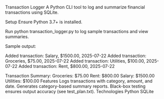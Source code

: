 Transaction Logger
A Python CLI tool to log and summarize financial transactions using SQLite.

Setup
Ensure Python 3.7+ is installed.

Run python transaction_logger.py to log sample transactions and view summaries.

Sample output:

Added transaction: Salary, $1500.00, 2025-07-22
Added transaction: Groceries, $75.00, 2025-07-22
Added transaction: Utilities, $100.00, 2025-07-22
Added transaction: Rent, $800.00, 2025-07-22

Transaction Summary:
Groceries: $75.00
Rent: $800.00
Salary: $1500.00
Utilities: $100.00
Features
Logs transactions with category, amount, and date.
Generates category-based summary reports.
Black-box testing ensures output accuracy (see test_plan.txt).
Technologies
Python
SQLite
